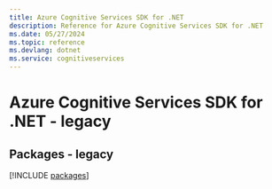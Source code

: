 ```yaml
---
title: Azure Cognitive Services SDK for .NET
description: Reference for Azure Cognitive Services SDK for .NET
ms.date: 05/27/2024
ms.topic: reference
ms.devlang: dotnet
ms.service: cognitiveservices
---
```

# Azure Cognitive Services SDK for .NET - legacy
## Packages - legacy
[!INCLUDE [packages](cognitive-services-index.md)]